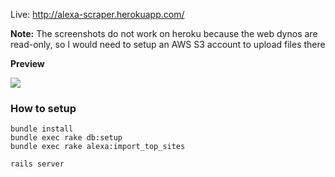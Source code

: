 Live: http://alexa-scraper.herokuapp.com/

**Note:** The screenshots do not work on heroku because the web dynos are read-only,
so I would need to setup an AWS S3 account to upload files there

**Preview**

![](https://dl.dropboxusercontent.com/spa/9kycf4oxo6l3hcj/sdasln-m.png)

### How to setup

```sh-session
bundle install
bundle exec rake db:setup
bundle exec rake alexa:import_top_sites

rails server
```

